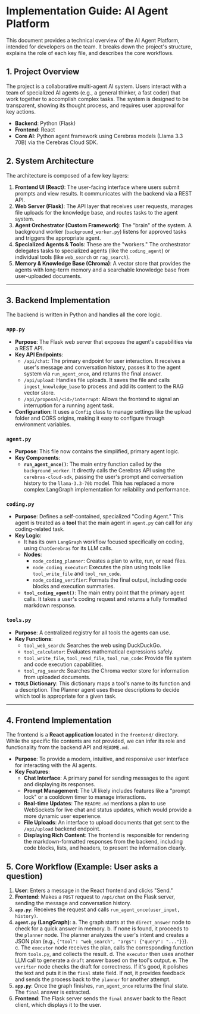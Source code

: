 # Implementation Guide: AI Agent Platform

This document provides a technical overview of the AI Agent Platform, intended for developers on the team. It breaks down the project's structure, explains the role of each key file, and describes the core workflows.

## 1. Project Overview

The project is a collaborative multi-agent AI system. Users interact with a team of specialized AI agents (e.g., a general thinker, a fast coder) that work together to accomplish complex tasks. The system is designed to be transparent, showing its thought process, and requires user approval for key actions.

- **Backend**: Python (Flask)
- **Frontend**: React
- **Core AI**: Python agent framework using Cerebras models (Llama 3.3 70B) via the Cerebras Cloud SDK.

## 2. System Architecture

The architecture is composed of a few key layers:

1.  **Frontend UI (React)**: The user-facing interface where users submit prompts and view results. It communicates with the backend via a REST API.
2.  **Web Server (Flask)**: The API layer that receives user requests, manages file uploads for the knowledge base, and routes tasks to the agent system.
3.  **Agent Orchestrator (Custom Framework)**: The "brain" of the system. A background worker (`background_worker.py`) listens for approved tasks and triggers the appropriate agent.
4.  **Specialized Agents & Tools**: These are the "workers." The orchestrator delegates tasks to specialized agents (like the `coding_agent`) or individual tools (like `web_search` or `rag_search`).
5.  **Memory & Knowledge Base (Chroma)**: A vector store that provides the agents with long-term memory and a searchable knowledge base from user-uploaded documents.

---

## 3. Backend Implementation

The backend is written in Python and handles all the core logic.

### `app.py`

*   **Purpose**: The Flask web server that exposes the agent's capabilities via a REST API.
*   **Key API Endpoints**:
    *   `/api/chat`: The primary endpoint for user interaction. It receives a user's message and conversation history, passes it to the agent system via `run_agent_once`, and returns the final answer.
    *   `/api/upload`: Handles file uploads. It saves the file and calls `ingest_knowledge_base` to process and add its content to the RAG vector store.
    *   `/api/proposal/<id>/interrupt`: Allows the frontend to signal an interruption for a running agent task.
*   **Configuration**: It uses a `Config` class to manage settings like the upload folder and CORS origins, making it easy to configure through environment variables.

### `agent.py`

*   **Purpose**: This file now contains the simplified, primary agent logic.
*   **Key Components**:
    *   **`run_agent_once()`**: The main entry function called by the `background_worker`. It directly calls the Cerebras API using the `cerebras-cloud-sdk`, passing the user's prompt and conversation history to the `llama-3.3-70b` model. This has replaced a more complex LangGraph implementation for reliability and performance.

### `coding.py`

*   **Purpose**: Defines a self-contained, specialized "Coding Agent." This agent is treated as a **tool** that the main agent in `agent.py` can call for any coding-related task.
*   **Key Logic**:
    *   It has its own `LangGraph` workflow focused specifically on coding, using `ChatCerebras` for its LLM calls.
    *   **Nodes**:
        *   `node_coding_planner`: Creates a plan to write, run, or read files.
        *   `node_coding_executor`: Executes the plan using tools like `tool_write_file` and `tool_run_code`.
        *   `node_coding_verifier`: Formats the final output, including code blocks and execution summaries.
    *   **`tool_coding_agent()`**: The main entry point that the primary agent calls. It takes a user's coding request and returns a fully formatted markdown response.

### `tools.py`

*   **Purpose**: A centralized registry for all tools the agents can use.
*   **Key Functions**:
    *   `tool_web_search`: Searches the web using DuckDuckGo.
    *   `tool_calculator`: Evaluates mathematical expressions safely.
    *   `tool_write_file`, `tool_read_file`, `tool_run_code`: Provide file system and code execution capabilities.
    *   `tool_rag_search`: Searches the Chroma vector store for information from uploaded documents.
*   **`TOOLS` Dictionary**: This dictionary maps a tool's name to its function and a description. The Planner agent uses these descriptions to decide which tool is appropriate for a given task.

---

## 4. Frontend Implementation

The frontend is a **React application** located in the `frontend/` directory. While the specific file contents are not provided, we can infer its role and functionality from the backend API and `README.md`.

*   **Purpose**: To provide a modern, intuitive, and responsive user interface for interacting with the AI agents.
*   **Key Features**:
    *   **Chat Interface**: A primary panel for sending messages to the agent and displaying its responses.
    *   **Prompt Management**: The UI likely includes features like a "prompt lock" or a cooldown timer to manage interactions.
    *   **Real-time Updates**: The `README.md` mentions a plan to use WebSockets for live chat and status updates, which would provide a more dynamic user experience.
    *   **File Uploads**: An interface to upload documents that get sent to the `/api/upload` backend endpoint.
    *   **Displaying Rich Content**: The frontend is responsible for rendering the markdown-formatted responses from the backend, including code blocks, lists, and headers, to present the information clearly.

## 5. Core Workflow (Example: User asks a question)

1.  **User**: Enters a message in the React frontend and clicks "Send."
2.  **Frontend**: Makes a `POST` request to `/api/chat` on the Flask server, sending the message and conversation history.
3.  **`app.py`**: Receives the request and calls `run_agent_once(user_input, history)`.
4.  **`agent.py` (LangGraph)**:
    a. The graph starts at the `direct_answer` node to check for a quick answer in memory.
    b. If none is found, it proceeds to the `planner` node. The planner analyzes the user's intent and creates a JSON plan (e.g., `{"tool": "web_search", "args": {"query": "..."}}`).
    c. The `executor` node receives the plan, calls the corresponding function from `tools.py`, and collects the result.
    d. The `executor` then uses another LLM call to generate a `draft` answer based on the tool's output.
    e. The `verifier` node checks the draft for correctness. If it's good, it polishes the text and puts it in the `final` state field. If not, it provides feedback and sends the process back to the `planner` for another attempt.
5.  **`app.py`**: Once the graph finishes, `run_agent_once` returns the final state. The `final` answer is extracted.
6.  **Frontend**: The Flask server sends the `final` answer back to the React client, which displays it to the user.